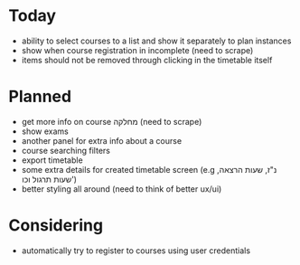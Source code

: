 # Today

- ability to select courses to a list and show it separately to plan instances
- show when course registration in incomplete (need to scrape)
- items should not be removed through clicking in the timetable itself

# Planned

- get more info on course מחלקה (need to scrape)
- show exams
- another panel for extra info about a course
- course searching filters
- export timetable
- some extra details for created timetable screen (e.g נ"ז, שעות הרצאה, שעות תרגול וכו')
- better styling all around (need to think of better ux/ui)

# Considering

- automatically try to register to courses using user credentials
